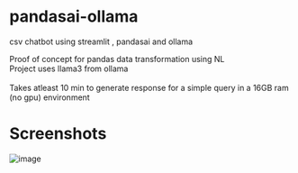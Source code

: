 # pandasai-ollama
csv chatbot using streamlit , pandasai and ollama

Proof of concept for pandas data transformation using NL \
Project uses llama3 from ollama \
\
Takes atleast 10 min to generate response for a simple query in a 16GB ram (no gpu) environment

# Screenshots

![image](https://github.com/user-attachments/assets/9275eecb-9092-4c4e-97ac-c7ebeae578b6)
